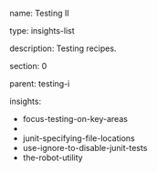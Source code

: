 name: Testing II

type: insights-list

description: Testing recipes.

section: 0

parent: testing-i

insights:
  - focus-testing-on-key-areas
  -
  - junit-specifying-file-locations
  - use-ignore-to-disable-junit-tests
  - the-robot-utility
